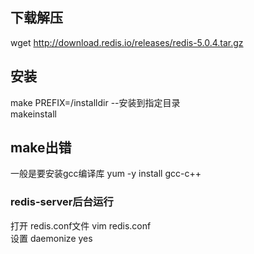 ## 下载解压  
  wget http://download.redis.io/releases/redis-5.0.4.tar.gz   
## 安装
  make PREFIX=/installdir  --安装到指定目录    
  makeinstall
## make出错
  一般是要安装gcc编译库  yum -y install gcc-c++
### redis-server后台运行
  打开 redis.conf文件 vim redis.conf   
  设置 daemonize yes   
  
